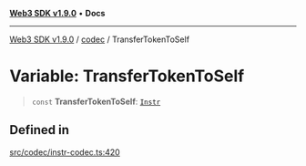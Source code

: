 [**Web3 SDK v1.9.0**](../../../README.md) • **Docs**

***

[Web3 SDK v1.9.0](../../../globals.md) / [codec](../README.md) / TransferTokenToSelf

# Variable: TransferTokenToSelf

> `const` **TransferTokenToSelf**: [`Instr`](../type-aliases/Instr.md)

## Defined in

[src/codec/instr-codec.ts:420](https://github.com/Mystic-Nayy/alephium-web3/blob/c1afd789a197ce5fe21f08c2965942090157c33d/packages/web3/src/codec/instr-codec.ts#L420)

